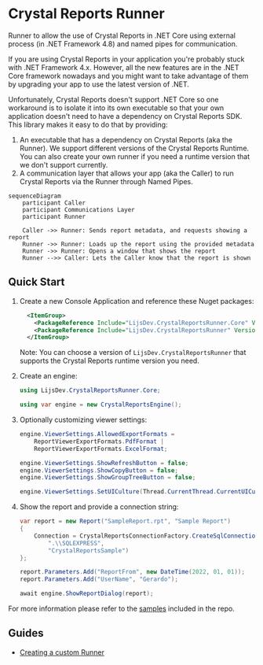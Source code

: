 # Crystal Reports Runner

Runner to allow the use of Crystal Reports in .NET Core using external process (in .NET Framework 4.8) and named pipes for communication.

If you are using Crystal Reports in your application you're probably stuck with .NET Framework 4.x. However, all the new features are in the .NET Core framework nowadays and you might want to take advantage of them by upgrading your app to use the latest version of .NET.

Unfortunately, Crystal Reports doesn't support .NET Core so one workaround is to isolate it into its own executable so that your own application doesn't need to have a dependency on Crystal Reports SDK. This library makes it easy to do that by providing:

1. An executable that has a dependency on Crystal Reports (aka the Runner). We support different versions of the Crystal Reports Runtime. You can also create your own runner if you need a runtime version that we don't support currently.
2. A communication layer that allows your app (aka the Caller) to run Crystal Reports via the Runner through Named Pipes.

```mermaid
sequenceDiagram
	participant Caller
	participant Communications Layer
	participant Runner
	
	Caller ->> Runner: Sends report metadata, and requests showing a report
	Runner ->> Runner: Loads up the report using the provided metadata
	Runner ->> Runner: Opens a window that shows the report
	Runner -->> Caller: Lets the Caller know that the report is shown
```

## Quick Start

1. Create a new Console Application and reference these Nuget packages:

   ```xml
     <ItemGroup>
       <PackageReference Include="LijsDev.CrystalReportsRunner.Core" Version="1.0.0-preview.0.51" />
       <PackageReference Include="LijsDev.CrystalReportsRunner" Version="1.32.0-preview.0.51" />
     </ItemGroup>
   ```

   Note: You can choose a version of `LijsDev.CrystalReportsRunner` that supports the Crystal Reports runtime version you need.

2. Create an engine:

   ```csharp
   using LijsDev.CrystalReportsRunner.Core;
   
   using var engine = new CrystalReportsEngine();
   ```

3. Optionally customizing viewer settings:

   ```csharp
   engine.ViewerSettings.AllowedExportFormats =
       ReportViewerExportFormats.PdfFormat |
       ReportViewerExportFormats.ExcelFormat;
   
   engine.ViewerSettings.ShowRefreshButton = false;
   engine.ViewerSettings.ShowCopyButton = false;
   engine.ViewerSettings.ShowGroupTreeButton = false;
   
   engine.ViewerSettings.SetUICulture(Thread.CurrentThread.CurrentUICulture);
   ```

4. Show the report and provide a connection string:

   ```csharp
   var report = new Report("SampleReport.rpt", "Sample Report")
   {
       Connection = CrystalReportsConnectionFactory.CreateSqlConnection(
           ".\\SQLEXPRESS", 
           "CrystalReportsSample")
   };
   
   report.Parameters.Add("ReportFrom", new DateTime(2022, 01, 01));
   report.Parameters.Add("UserName", "Gerardo");
   
   await engine.ShowReportDialog(report);
   ```

For more information please refer to the [samples](./samples) included in the repo.

## Guides

- [Creating a custom Runner](./docs/custom-runner.md)